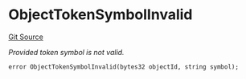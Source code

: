 # ObjectTokenSymbolInvalid
[Git Source](https://github.com/nayms/contracts-v3/blob/0aa70a4d39a9875c02cd43cc38c09012f52d800e/src/shared/CustomErrors.sol)

*Provided token symbol is not valid.*


```solidity
error ObjectTokenSymbolInvalid(bytes32 objectId, string symbol);
```

